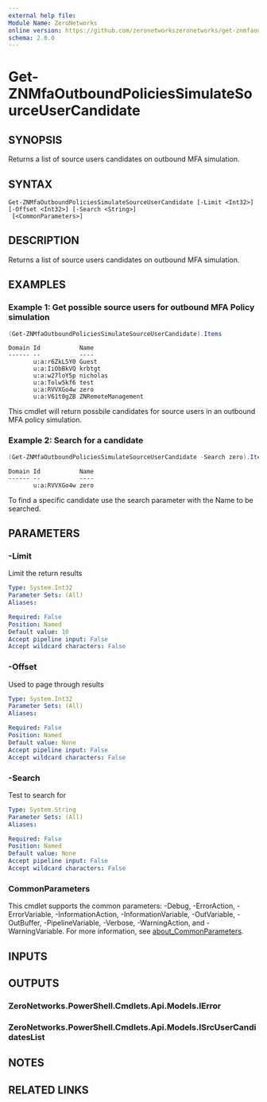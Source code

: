```yaml
---
external help file:
Module Name: ZeroNetworks
online version: https://github.com/zeronetworkszeronetworks/get-znmfaoutboundpoliciessimulatesourceusercandidate
schema: 2.0.0
---
```


# Get-ZNMfaOutboundPoliciesSimulateSourceUserCandidate

## SYNOPSIS
Returns a list of source users candidates on outbound MFA simulation.

## SYNTAX

```
Get-ZNMfaOutboundPoliciesSimulateSourceUserCandidate [-Limit <Int32>] [-Offset <Int32>] [-Search <String>]
 [<CommonParameters>]
```

## DESCRIPTION
Returns a list of source users candidates on outbound MFA simulation.

## EXAMPLES

### Example 1: Get possible source users for outbound MFA Policy simulation
```powershell
(Get-ZNMfaOutboundPoliciesSimulateSourceUserCandidate).Items
```

```output
Domain Id           Name
------ --           ----
       u:a:r6ZkL5Y0 Guest
       u:a:IiObBkVQ krbtgt
       u:a:w27loY5p nicholas
       u:a:Tolw5kf6 test
       u:a:RVVXGo4w zero
       u:a:V61t0gZB ZNRemoteManagement
```

This cmdlet will return possbile candidates for source users in an outbound MFA policy simulation.

### Example 2: Search for a candidate
```powershell
(Get-ZNMfaOutboundPoliciesSimulateSourceUserCandidate -Search zero).Items
```

```output
Domain Id           Name
------ --           ----
       u:a:RVVXGo4w zero
```

To find a specific candidate use the search parameter with the Name to be searched.

## PARAMETERS

### -Limit
Limit the return results

```yaml
Type: System.Int32
Parameter Sets: (All)
Aliases:

Required: False
Position: Named
Default value: 10
Accept pipeline input: False
Accept wildcard characters: False
```

### -Offset
Used to page through results

```yaml
Type: System.Int32
Parameter Sets: (All)
Aliases:

Required: False
Position: Named
Default value: None
Accept pipeline input: False
Accept wildcard characters: False
```

### -Search
Test to search for

```yaml
Type: System.String
Parameter Sets: (All)
Aliases:

Required: False
Position: Named
Default value: None
Accept pipeline input: False
Accept wildcard characters: False
```

### CommonParameters
This cmdlet supports the common parameters: -Debug, -ErrorAction, -ErrorVariable, -InformationAction, -InformationVariable, -OutVariable, -OutBuffer, -PipelineVariable, -Verbose, -WarningAction, and -WarningVariable. For more information, see [about_CommonParameters](http://go.microsoft.com/fwlink/?LinkID=113216).

## INPUTS

## OUTPUTS

### ZeroNetworks.PowerShell.Cmdlets.Api.Models.IError

### ZeroNetworks.PowerShell.Cmdlets.Api.Models.ISrcUserCandidatesList

## NOTES

## RELATED LINKS

